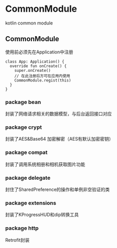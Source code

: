 # CommonModule
kotlin common module

## CommonModule
使用前必须先在Application中注册
```
class App: Application() {
  override fun onCreate() {
    super.onCreate()
    // 在此注册后方可在应用内使用
    CommonModule.regist(this)
  }
}
```

### package bean
封装了网络请求相关的数据模型，与后台返回接口对应
### package crypt
封装了AES&Base64 加密解密（AES有默认加密密钥）
### package compat
封装了调用系统相册和相机获取图片功能
### package delegate
封住了SharedPreference的操作和单例非空验证的类
### package extensions
封装了KProgressHUD和dip转换工具
### package http
Retrofit封装
